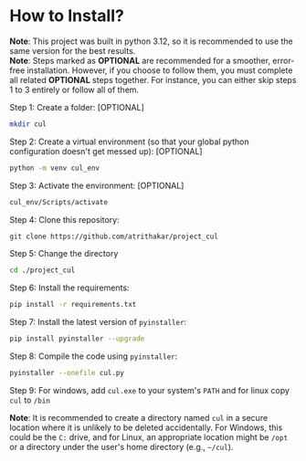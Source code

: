 # How to Install?

**Note**: This project was built in python 3.12, so it is recommended to use the same version for the best results.<br>
**Note**: Steps marked as **OPTIONAL** are recommended for a smoother, error-free installation. However, if you choose to follow them, you must complete all related **OPTIONAL** steps together. For instance, you can either skip steps 1 to 3 entirely or follow all of them.

Step 1: Create a folder: [OPTIONAL]<br>
```bash
mkdir cul
```
Step 2: Create a virtual environment (so that your global python configuration doesn't get messed up): [OPTIONAL]<br>
```bash
python -m venv cul_env
```
Step 3: Activate the environment: [OPTIONAL]<br>
```bash
cul_env/Scripts/activate
```

Step 4: Clone this repository:<br>
```bash
git clone https://github.com/atrithakar/project_cul
```

Step 5: Change the directory
```bash
cd ./project_cul
```

Step 6: Install the requirements:<br>
```bash
pip install -r requirements.txt
```

Step 7: Install the latest version of `pyinstaller`:<br>
```bash
pip install pyinstaller --upgrade
```

Step 8: Compile the code using `pyinstaller`:<br>
```bash
pyinstaller --onefile cul.py
```

Step 9: For windows, add `cul.exe` to your system's `PATH` and for linux copy `cul` to `/bin`

**Note**: It is recommended to create a directory named ```cul``` in a secure location where it is unlikely to be deleted accidentally. For Windows, this could be the ```C:``` drive, and for Linux, an appropriate location might be ```/opt``` or a directory under the user's home directory (e.g., ```~/cul```).